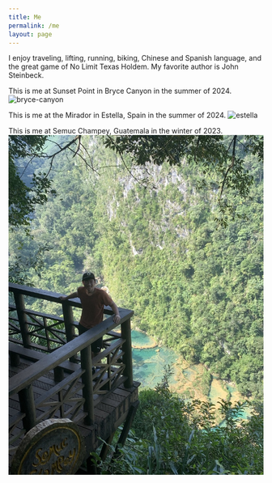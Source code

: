 ```yaml
---
title: Me
permalink: /me
layout: page
---
```

I enjoy traveling, lifting, running, biking, Chinese and Spanish language, and the great game of No Limit Texas Holdem. My favorite author is John Steinbeck. 

This is me at Sunset Point in Bryce Canyon in the summer of 2024.
![bryce-canyon](bryce-canyon.jpeg)

This is me at the Mirador in Estella, Spain in the summer of 2024.
![estella](estella.jpeg)


This is me at Semuc Champey, Guatemala in the winter of 2023.
![semuc-champey](semuc-champey.jpeg)
